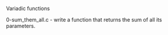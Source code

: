 Variadic functions


0-sum_them_all.c - write a function that returns the sum of all its parameters.
